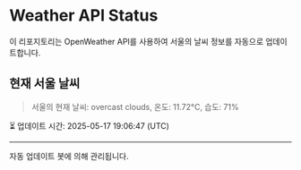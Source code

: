 
# Weather API Status

이 리포지토리는 OpenWeather API를 사용하여 서울의 날씨 정보를 자동으로 업데이트합니다.

## 현재 서울 날씨
> 서울의 현재 날씨: overcast clouds, 온도: 11.72°C, 습도: 71%

⏳ 업데이트 시간: 2025-05-17 19:06:47 (UTC)

---
자동 업데이트 봇에 의해 관리됩니다.
